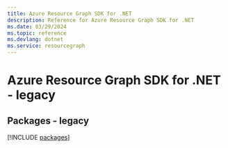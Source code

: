 ```yaml
---
title: Azure Resource Graph SDK for .NET
description: Reference for Azure Resource Graph SDK for .NET
ms.date: 03/29/2024
ms.topic: reference
ms.devlang: dotnet
ms.service: resourcegraph
---
```

# Azure Resource Graph SDK for .NET - legacy
## Packages - legacy
[!INCLUDE [packages](resource-graph-index.md)]